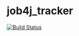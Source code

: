 # job4j_tracker

[![Build Status](https://app.travis-ci.com/Ivan-4884/job4j_tracker.svg?branch=master)](https://app.travis-ci.com/Ivan-4884/job4j_tracker)